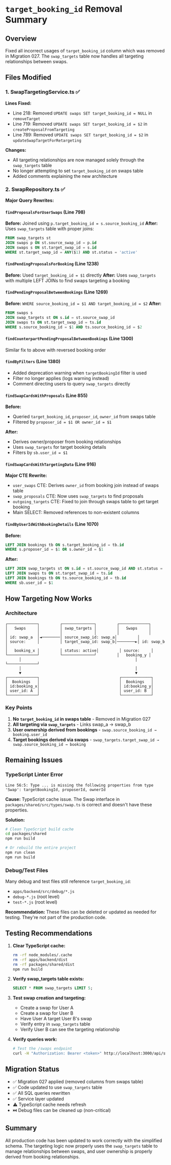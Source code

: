 # `target_booking_id` Removal Summary

## Overview
Fixed all incorrect usages of `target_booking_id` column which was removed in Migration 027. The `swap_targets` table now handles all targeting relationships between swaps.

## Files Modified

### 1. **SwapTargetingService.ts** ✅
**Lines Fixed:**
- Line 218: Removed `UPDATE swaps SET target_booking_id = NULL` in `removeTarget`
- Line 719: Removed `UPDATE swaps SET target_booking_id = $2` in `createProposalFromTargeting`
- Line 789: Removed `UPDATE swaps SET target_booking_id = $2` in `updateSwapTargetForRetargeting`

**Changes:**
- All targeting relationships are now managed solely through the `swap_targets` table
- No longer attempting to set `target_booking_id` on swaps table
- Added comments explaining the new architecture

### 2. **SwapRepository.ts** ✅
**Major Query Rewrites:**

#### `findProposalsForUserSwaps` (Line 798)
**Before:** Joined using `p.target_booking_id = s.source_booking_id`
**After:** Uses `swap_targets` table with proper joins:
```sql
FROM swap_targets st
JOIN swaps p ON st.source_swap_id = p.id
JOIN swaps s ON st.target_swap_id = s.id
WHERE st.target_swap_id = ANY($1) AND st.status = 'active'
```

#### `findPendingProposalsForBooking` (Line 1238)
**Before:** Used `target_booking_id = $1` directly
**After:** Uses `swap_targets` with multiple LEFT JOINs to find swaps targeting a booking

#### `findPendingProposalBetweenBookings` (Line 1269)
**Before:** `WHERE source_booking_id = $1 AND target_booking_id = $2`
**After:** 
```sql
FROM swaps s
JOIN swap_targets st ON s.id = st.source_swap_id
JOIN swaps ts ON st.target_swap_id = ts.id
WHERE s.source_booking_id = $1 AND ts.source_booking_id = $2
```

#### `findCounterpartPendingProposalBetweenBookings` (Line 1300)
Similar fix to above with reversed booking order

#### `findByFilters` (Line 1380)
- Added deprecation warning when `targetBookingId` filter is used
- Filter no longer applies (logs warning instead)
- Comment directing users to query `swap_targets` directly

#### `findSwapCardsWithProposals` (Line 855)
**Before:** 
- Queried `target_booking_id`, `proposer_id`, `owner_id` from swaps table
- Filtered by `proposer_id = $1 OR owner_id = $1`

**After:**
- Derives owner/proposer from booking relationships
- Uses `swap_targets` for target booking details
- Filters by `sb.user_id = $1`

#### `findSwapCardsWithTargetingData` (Line 916)
**Major CTE Rewrite:**
- `user_swaps` CTE: Derives `owner_id` from booking join instead of swaps table
- `swap_proposals` CTE: Now uses `swap_targets` to find proposals
- `outgoing_targets` CTE: Fixed to join through swaps table to get target booking
- Main SELECT: Removed references to non-existent columns

#### `findByUserIdWithBookingDetails` (Line 1070)
**Before:** 
```sql
LEFT JOIN bookings tb ON s.target_booking_id = tb.id
WHERE s.proposer_id = $1 OR s.owner_id = $1
```

**After:**
```sql
LEFT JOIN swap_targets st ON s.id = st.source_swap_id AND st.status = 'active'
LEFT JOIN swaps ts ON st.target_swap_id = ts.id  
LEFT JOIN bookings tb ON ts.source_booking_id = tb.id
WHERE sb.user_id = $1
```

## How Targeting Now Works

### Architecture
```
┌─────────────┐         ┌──────────────┐         ┌─────────────┐
│   Swaps     │         │ swap_targets │         │   Swaps     │
│             │         │              │         │             │
│ id: swap_a  │◄────────│ source_swap_id: swap_a│         │
│ source:     │         │ target_swap_id: swap_b│────────►│ id: swap_b  │
│   booking_x │         │ status: active│         │ source:     │
└─────────────┘         └──────────────┘         │   booking_y │
      │                                                  │         └─────────────┘
      │                                                  │
      ▼                                                  ▼
┌─────────────┐                                   ┌─────────────┐
│  Bookings   │                                   │  Bookings   │
│ id:booking_x│                                   │ id:booking_y│
│ user_id: A  │                                   │ user_id: B  │
└─────────────┘                                   └─────────────┘
```

### Key Points
1. **No `target_booking_id` in swaps table** - Removed in Migration 027
2. **All targeting via `swap_targets`** - Links swap_a → swap_b
3. **User ownership derived from bookings** - `swap.source_booking_id → booking.user_id`
4. **Target bookings derived via swaps** - `swap_targets.target_swap_id → swap.source_booking_id → booking`

## Remaining Issues

### TypeScript Linter Error
```
Line 56:5: Type ... is missing the following properties from type 'Swap': targetBookingId, proposerId, ownerId
```

**Cause:** TypeScript cache issue. The Swap interface in `packages/shared/src/types/swap.ts` is correct and doesn't have these properties.

**Solution:** 
```bash
# Clean TypeScript build cache
cd packages/shared
npm run build

# Or rebuild the entire project
npm run clean
npm run build
```

### Debug/Test Files
Many debug and test files still reference `target_booking_id`:
- `apps/backend/src/debug/*.js`
- `debug-*.js` (root level)
- `test-*.js` (root level)

**Recommendation:** These files can be deleted or updated as needed for testing. They're not part of the production code.

## Testing Recommendations

1. **Clear TypeScript cache:**
   ```bash
   rm -rf node_modules/.cache
   rm -rf apps/backend/dist
   rm -rf packages/shared/dist
   npm run build
   ```

2. **Verify swap_targets table exists:**
   ```sql
   SELECT * FROM swap_targets LIMIT 5;
   ```

3. **Test swap creation and targeting:**
   - Create a swap for User A
   - Create a swap for User B  
   - Have User A target User B's swap
   - Verify entry in `swap_targets` table
   - Verify User B can see the targeting relationship

4. **Verify queries work:**
   ```bash
   # Test the /swaps endpoint
   curl -H "Authorization: Bearer <token>" http://localhost:3000/api/swaps
   ```

## Migration Status
- ✅ Migration 027 applied (removed columns from swaps table)
- ✅ Code updated to use `swap_targets` table
- ✅ All SQL queries rewritten
- ✅ Service layer updated
- ⚠️  TypeScript cache needs refresh
- ⏭️  Debug files can be cleaned up (non-critical)

## Summary
All production code has been updated to work correctly with the simplified schema. The targeting logic now properly uses the `swap_targets` table to manage relationships between swaps, and user ownership is properly derived from booking relationships.

